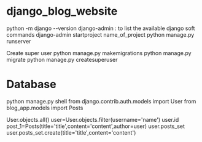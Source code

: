 # django_blog_website

python -m django --version
django-admin : to list the available django soft commands
django-admin startproject name_of_project
python manage.py runserver

Create super user
python manage.py makemigrations
python manage.py migrate
python manage.py createsuperuser

# Database
python manage.py shell
from django.contrib.auth.models import User
from blog_app.models import Posts

User.objects.all()
user=User.objects.filter(username='name')
user.id
post_1=Posts(title='title',content='content',author=user)
user.posts_set
user.posts_set.create(title='title',content='content')
